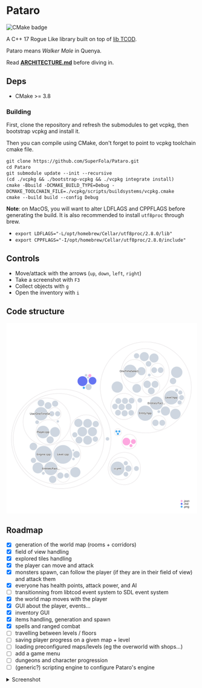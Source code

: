 # Pataro

![CMake badge](https://img.shields.io/github/workflow/status/ArkScript-lang/Ark/CMake?logo=cmake&style=for-the-badge)

A C++ 17 Rogue Like library built on top of [lib TCOD](https://github.com/libtcod/libtcod).

Pataro means *Walker Male* in Quenya.

Read **[ARCHITECTURE.md](ARCHITECTURE.md)** before diving in.

## Deps

* CMake >= 3.8

### Building

First, clone the repository and refresh the submodules to get vcpkg, then bootstrap vcpkg and install it.

Then you can compile using CMake, don't forget to point to vcpkg toolchain cmake file.

```shell
git clone https://github.com/SuperFola/Pataro.git
cd Pataro
git submodule update --init --recursive
(cd ./vcpkg && ./bootstrap-vcpkg && ./vcpkg integrate install)
cmake -Bbuild -DCMAKE_BUILD_TYPE=Debug -DCMAKE_TOOLCHAIN_FILE=./vcpkg/scripts/buildsystems/vcpkg.cmake
cmake --build build --config Debug
```

**Note**: on MacOS, you will want to alter LDFLAGS and CPPFLAGS before generating the build. It is also recommended to install `utf8proc` through brew.
* `export LDFLAGS="-L/opt/homebrew/Cellar/utf8proc/2.8.0/lib"`
* `export CPPFLAGS="-I/opt/homebrew/Cellar/utf8proc/2.8.0/include"`

## Controls

- Move/attack with the arrows (`up`, `down`, `left`, `right`)
- Take a screenshot with `F3`
- Collect objects with `g`
- Open the inventory with `i`

## Code structure

![](images/diagram.svg)

## Roadmap

- [x] generation of the world map (rooms + corridors)
- [x] field of view handling
- [x] explored tiles handling
- [x] the player can move and attack
- [x] monsters spawn, can follow the player (if they are in their field of view) and attack them
- [x] everyone has health points, attack power, and AI
- [ ] transitionning from libtcod event system to SDL event system
- [x] the world map moves with the player
- [x] GUI about the player, events...
- [x] inventory GUI
- [x] items handling, generation and spawn
- [x] spells and ranged combat
- [ ] travelling between levels / floors
- [ ] saving player progress on a given map + level
- [ ] loading preconfigured maps/levels (eg the overworld with shops...)
- [ ] add a game menu
- [ ] dungeons and character progression
- [ ] (generic?) scripting engine to configure Pataro's engine

<details>
    <summary>Screenshot</summary>
    <img src="images/4-june-01.png" name="world map">
    <img src="images/4-june-02.png" name="objects on the ground">
    <img src="images/4-june-03.png" name="inventory">
</details>
